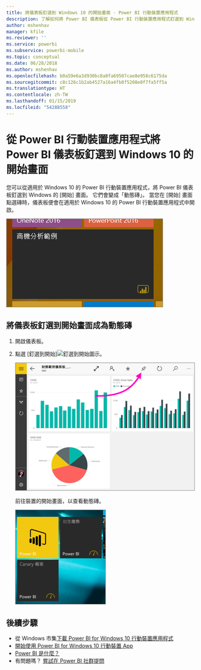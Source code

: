 ```yaml
---
title: 將儀表板釘選到 Windows 10 的開始畫面 - Power BI 行動裝置應用程式
description: 了解如何將 Power BI 儀表板從 Power BI 行動裝置應用程式釘選到 Windows 10 的開始畫面，以便您可以一眼就看到關鍵計量。
author: mshenhav
manager: kfile
ms.reviewer: ''
ms.service: powerbi
ms.subservice: powerbi-mobile
ms.topic: conceptual
ms.date: 06/28/2018
ms.author: mshenhav
ms.openlocfilehash: b0a59e6a3d930bc8a0fa69507cae8e958c6175da
ms.sourcegitcommit: c8c126c1b2ab4527a16a4fb8f5208e0f7fa5ff5a
ms.translationtype: HT
ms.contentlocale: zh-TW
ms.lasthandoff: 01/15/2019
ms.locfileid: "54288558"
---
```

# <a name="pin-a-dashboard-to-your-windows-10-start-screen-from-the-power-bi-mobile-app"></a>從 Power BI 行動裝置應用程式將 Power BI 儀表板釘選到 Windows 10 的開始畫面
您可以從適用於 Windows 10 的 Power BI 行動裝置應用程式，將 Power BI 儀表板釘選到 Windows 的 [開始] 畫面。 它們會變成「動態磚」。 當您在 [開始] 畫面點選磚時，儀表板便會在適用於 Windows 10 的 Power BI 行動裝置應用程式中開啟。

![Windows 動態磚](./media/mobile-pin-dashboard-start-screen-windows-10-phone-app/power-bi-windows-10-pin-start-screen.png)

## <a name="pin-a-dashboard-to-your-start-screen-as-a-live-tile"></a>將儀表板釘選到開始畫面成為動態磚
1. 開啟儀表板。
2. 點選 [釘選到開始]![釘選到開始圖示](./media/mobile-pin-dashboard-start-screen-windows-10-phone-app/power-bi-windows-10-pin-start-icon.png)。
   
   ![Windows 10 行動裝置應用程式頂端列](./media/mobile-pin-dashboard-start-screen-windows-10-phone-app/power-bi-windows-10-pin-start.png)
   
   前往裝置的開始畫面，以查看動態磚。
   
   ![Windows 10 動態磚](./media/mobile-pin-dashboard-start-screen-windows-10-phone-app/pbi_win10ph_startscrn.png)

## <a name="next-steps"></a>後續步驟
* 從 Windows 市集[下載 Power BI for Windows 10 行動裝置應用程式](http://go.microsoft.com/fwlink/?LinkID=526478)  
* [開始使用 Power BI for Windows 10 行動裝置 App](mobile-windows-10-phone-app-get-started.md)  
* [Power BI 是什麼？](../../power-bi-overview.md)
* 有問題嗎？ [嘗試在 Power BI 社群提問](http://community.powerbi.com/)

